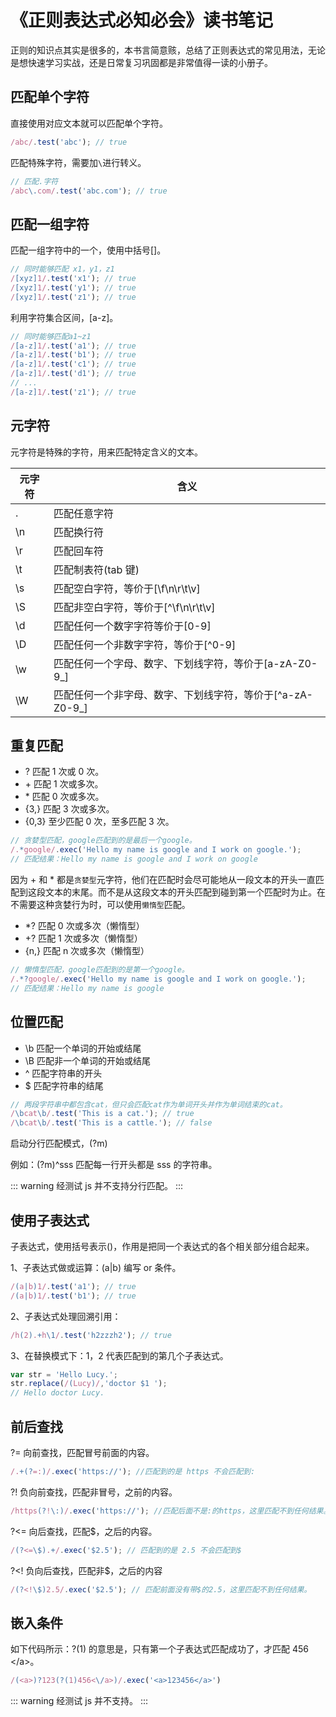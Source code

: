 # 《正则表达式必知必会》读书笔记

正则的知识点其实是很多的，本书言简意赅，总结了正则表达式的常见用法，无论是想快速学习实战，还是日常复习巩固都是非常值得一读的小册子。

## 匹配单个字符

直接使用对应文本就可以匹配单个字符。

```js
/abc/.test('abc'); // true
```

匹配特殊字符，需要加`\`进行转义。

```js
// 匹配.字符
/abc\.com/.test('abc.com'); // true
```

## 匹配一组字符

匹配一组字符中的一个，使用中括号[]。

```js
// 同时能够匹配 x1，y1，z1
/[xyz]1/.test('x1'); // true
/[xyz]1/.test('y1'); // true
/[xyz]1/.test('z1'); // true
```

利用字符集合区间，[a-z]。

```js
// 同时能够匹配a1~z1
/[a-z]1/.test('a1'); // true
/[a-z]1/.test('b1'); // true
/[a-z]1/.test('c1'); // true
/[a-z]1/.test('d1'); // true
// ...
/[a-z]1/.test('z1'); // true
```

## 元字符

元字符是特殊的字符，用来匹配特定含义的文本。

| 元字符 | 含义                                                      |
| ------ | --------------------------------------------------------- |
| .      | 匹配任意字符                                              |
| \n     | 匹配换行符                                                |
| \r     | 匹配回车符                                                |
| \t     | 匹配制表符(tab 键)                                         |
| \s     | 匹配空白字符，等价于[\f\n\r\t\v]                          |
| \S     | 匹配非空白字符，等价于[^\f\n\r\t\v]                       |
| \d     | 匹配任何一个数字字符等价于[0-9]                           |
| \D     | 匹配任何一个非数字字符，等价于[^0-9]                      |
| \w     | 匹配任何一个字母、数字、下划线字符，等价于[a-zA-Z0-9_]    |
| \W     | 匹配任何一个非字母、数字、下划线字符，等价于[^a-zA-Z0-9_] |

## 重复匹配

- ? 匹配 1 次或 0 次。
- \+ 匹配 1 次或多次。
- \* 匹配 0 次或多次。
- {3,} 匹配 3 次或多次。
- {0,3} 至少匹配 0 次，至多匹配 3 次。

```js
// 贪婪型匹配，google匹配到的是最后一个google。
/.*google/.exec('Hello my name is google and I work on google.');
// 匹配结果：Hello my name is google and I work on google
```

因为 \+ 和 \* 都是`贪婪型`元字符，他们在匹配时会尽可能地从一段文本的开头一直匹配到这段文本的末尾。而不是从这段文本的开头匹配到碰到第一个匹配时为止。在不需要这种贪婪行为时，可以使用`懒惰型`匹配。

- *? 匹配 0 次或多次（懒惰型）
- +? 匹配 1 次或多次（懒惰型）
- {n,} 匹配 n 次或多次（懒惰型）

```js
// 懒惰型匹配，google匹配到的是第一个google。
/.*?google/.exec('Hello my name is google and I work on google.');
// 匹配结果：Hello my name is google
```

## 位置匹配

- \b 匹配一个单词的开始或结尾
- \B 匹配非一个单词的开始或结尾
- ^ 匹配字符串的开头
- $ 匹配字符串的结尾

```js
// 两段字符串中都包含cat，但只会匹配cat作为单词开头并作为单词结束的cat。
/\bcat\b/.test('This is a cat.'); // true
/\bcat\b/.test('This is a cattle.'); // false
```

启动分行匹配模式，(?m)

例如：(?m)^sss 匹配每一行开头都是 sss 的字符串。

::: warning
经测试 js 并不支持分行匹配。
:::

## 使用子表达式

子表达式，使用括号表示()，作用是把同一个表达式的各个相关部分组合起来。

1、子表达式做或运算：(a|b) 编写 or 条件。

```js
/(a|b)1/.test('a1'); // true
/(a|b)1/.test('b1'); // true
```

2、子表达式处理回溯引用：

```js
/h(2).+h\1/.test('h2zzzh2'); // true
```

3、在替换模式下：$1，$2 代表匹配到的第几个子表达式。

```js
var str = 'Hello Lucy.';
str.replace(/(Lucy)/,'doctor $1 ');
// Hello doctor Lucy.
```

## 前后查找

?= 向前查找，匹配冒号前面的内容。

```js
/.+(?=:)/.exec('https://'); //匹配到的是 https 不会匹配到:
```

?! 负向前查找，匹配非冒号，之前的内容。

```js
/https(?!\:)/.exec('https://'); //匹配后面不是:的https，这里匹配不到任何结果。
```

?<= 向后查找，匹配$，之后的内容。

```js
/(?<=\$).+/.exec('$2.5'); // 匹配到的是 2.5 不会匹配到$
```

?<! 负向后查找，匹配非$，之后的内容

```js
/(?<!\$)2.5/.exec('$2.5'); // 匹配前面没有带$的2.5，这里匹配不到任何结果。
```

## 嵌入条件

如下代码所示：?(1) 的意思是，只有第一个子表达式匹配成功了，才匹配 456 <\/a>。

```js
/(<a>)?123(?(1)456<\/a>)/.exec('<a>123456</a>')
```

::: warning
经测试 js 并不支持。
:::
